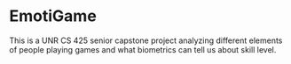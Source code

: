 # EmotiGame
This is a UNR CS 425 senior capstone project analyzing different elements of people playing games and what biometrics can tell us about skill level.
